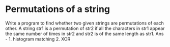 # Permutations of a string
Write a program to find whether two given strings are permutations of each other.  A string str1 is a permutation of str2 if all the characters in str1 appear the same number of times in str2 and str2 is of the same length as str1.
Ans - 1. histogram matching 2. XOR

# 
